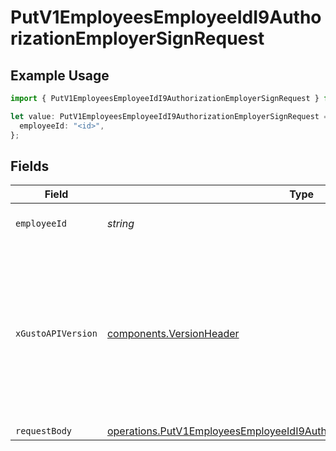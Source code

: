 # PutV1EmployeesEmployeeIdI9AuthorizationEmployerSignRequest

## Example Usage

```typescript
import { PutV1EmployeesEmployeeIdI9AuthorizationEmployerSignRequest } from "openapi/models/operations";

let value: PutV1EmployeesEmployeeIdI9AuthorizationEmployerSignRequest = {
  employeeId: "<id>",
};
```

## Fields

| Field                                                                                                                                                                                                                        | Type                                                                                                                                                                                                                         | Required                                                                                                                                                                                                                     | Description                                                                                                                                                                                                                  |
| ---------------------------------------------------------------------------------------------------------------------------------------------------------------------------------------------------------------------------- | ---------------------------------------------------------------------------------------------------------------------------------------------------------------------------------------------------------------------------- | ---------------------------------------------------------------------------------------------------------------------------------------------------------------------------------------------------------------------------- | ---------------------------------------------------------------------------------------------------------------------------------------------------------------------------------------------------------------------------- |
| `employeeId`                                                                                                                                                                                                                 | *string*                                                                                                                                                                                                                     | :heavy_check_mark:                                                                                                                                                                                                           | The UUID of the employee                                                                                                                                                                                                     |
| `xGustoAPIVersion`                                                                                                                                                                                                           | [components.VersionHeader](../../models/components/versionheader.md)                                                                                                                                                         | :heavy_minus_sign:                                                                                                                                                                                                           | Determines the date-based API version associated with your API call. If none is provided, your application's [minimum API version](https://docs.gusto.com/embedded-payroll/docs/api-versioning#minimum-api-version) is used. |
| `requestBody`                                                                                                                                                                                                                | [operations.PutV1EmployeesEmployeeIdI9AuthorizationEmployerSignRequestBody](../../models/operations/putv1employeesemployeeidi9authorizationemployersignrequestbody.md)                                                       | :heavy_minus_sign:                                                                                                                                                                                                           | N/A                                                                                                                                                                                                                          |